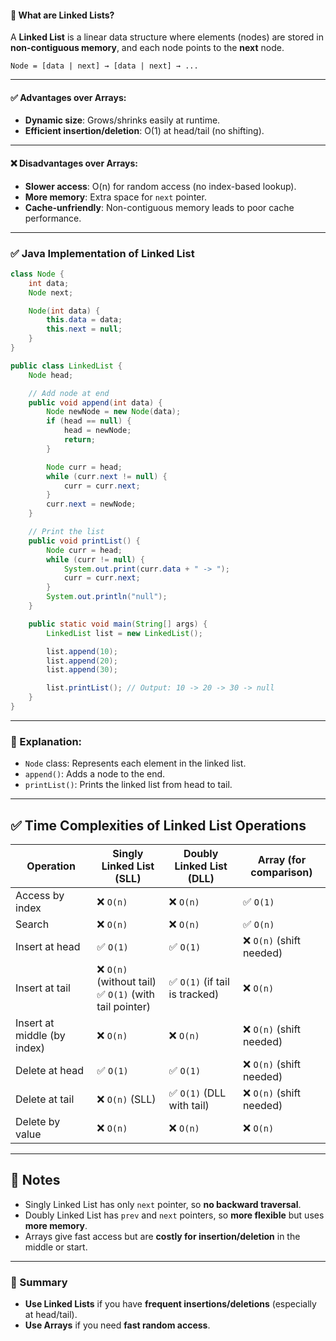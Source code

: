 #### 🔗 What are Linked Lists?

A **Linked List** is a linear data structure where elements (nodes) are stored in **non-contiguous memory**, and each node points to the **next** node.

```text
Node = [data | next] → [data | next] → ...
```

---

#### ✅ Advantages over Arrays:

* **Dynamic size**: Grows/shrinks easily at runtime.
* **Efficient insertion/deletion**: O(1) at head/tail (no shifting).

---

#### ❌ Disadvantages over Arrays:

* **Slower access**: O(n) for random access (no index-based lookup).
* **More memory**: Extra space for `next` pointer.
* **Cache-unfriendly**: Non-contiguous memory leads to poor cache performance.

---

### ✅ Java Implementation of Linked List

```java
class Node {
    int data;
    Node next;

    Node(int data) {
        this.data = data;
        this.next = null;
    }
}

public class LinkedList {
    Node head;

    // Add node at end
    public void append(int data) {
        Node newNode = new Node(data);
        if (head == null) {
            head = newNode;
            return;
        }

        Node curr = head;
        while (curr.next != null) {
            curr = curr.next;
        }
        curr.next = newNode;
    }

    // Print the list
    public void printList() {
        Node curr = head;
        while (curr != null) {
            System.out.print(curr.data + " -> ");
            curr = curr.next;
        }
        System.out.println("null");
    }

    public static void main(String[] args) {
        LinkedList list = new LinkedList();

        list.append(10);
        list.append(20);
        list.append(30);

        list.printList(); // Output: 10 -> 20 -> 30 -> null
    }
}
```

---

### 🧠 Explanation:

* `Node` class: Represents each element in the linked list.
* `append()`: Adds a node to the end.
* `printList()`: Prints the linked list from head to tail.

---

## ✅ Time Complexities of Linked List Operations

| Operation                   | Singly Linked List (SLL)                                  | Doubly Linked List (DLL)      | Array (for comparison)  |
| --------------------------- | --------------------------------------------------------- | ----------------------------- | ----------------------- |
| Access by index             | ❌ `O(n)`                                                  | ❌ `O(n)`                      | ✅ `O(1)`                |
| Search                      | ❌ `O(n)`                                                  | ❌ `O(n)`                      | ✅ `O(n)`                |
| Insert at head              | ✅ `O(1)`                                                  | ✅ `O(1)`                      | ❌ `O(n)` (shift needed) |
| Insert at tail              | ❌ `O(n)` (without tail)  <br>✅ `O(1)` (with tail pointer) | ✅ `O(1)` (if tail is tracked) | ❌ `O(n)`                |
| Insert at middle (by index) | ❌ `O(n)`                                                  | ❌ `O(n)`                      | ❌ `O(n)` (shift needed) |
| Delete at head              | ✅ `O(1)`                                                  | ✅ `O(1)`                      | ❌ `O(n)` (shift needed) |
| Delete at tail              | ❌ `O(n)` (SLL)                                            | ✅ `O(1)` (DLL with tail)      | ❌ `O(n)` (shift needed) |
| Delete by value             | ❌ `O(n)`                                                  | ❌ `O(n)`                      | ❌ `O(n)`                |

---

## 📌 Notes

* Singly Linked List has only `next` pointer, so **no backward traversal**.
* Doubly Linked List has `prev` and `next` pointers, so **more flexible** but uses **more memory**.
* Arrays give fast access but are **costly for insertion/deletion** in the middle or start.

---

### 🚀 Summary

* **Use Linked Lists** if you have **frequent insertions/deletions** (especially at head/tail).
* **Use Arrays** if you need **fast random access**.
